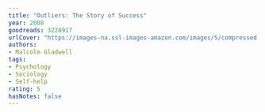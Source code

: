 ```yaml
---
title: "Outliers: The Story of Success"
year: 2008
goodreads: 3228917
urlCover: "https://images-na.ssl-images-amazon.com/images/S/compressed.photo.goodreads.com/books/1344266315i/3228917.jpg"
authors:
- Malcolm Gladwell
tags:
- Psychology
- Sociology
- Self-help
rating: 5
hasNotes: false
---
```


